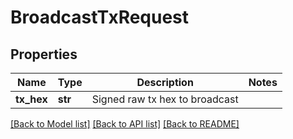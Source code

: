 # BroadcastTxRequest

## Properties
Name | Type | Description | Notes
------------ | ------------- | ------------- | -------------
**tx_hex** | **str** | Signed raw tx hex to broadcast | 

[[Back to Model list]](../README.md#documentation-for-models) [[Back to API list]](../README.md#documentation-for-api-endpoints) [[Back to README]](../README.md)


